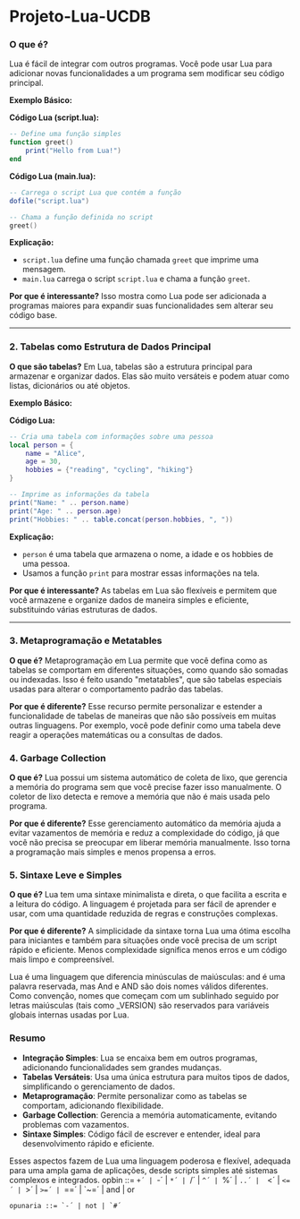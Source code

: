 # Projeto-Lua-UCDB
### O que é?

Lua é fácil de integrar com outros programas. Você pode usar Lua para adicionar novas funcionalidades a um programa sem modificar seu código principal.

**Exemplo Básico:**

**Código Lua (script.lua):**

```lua
-- Define uma função simples
function greet()
    print("Hello from Lua!")
end
```

**Código Lua (main.lua):**

```lua
-- Carrega o script Lua que contém a função
dofile("script.lua")

-- Chama a função definida no script
greet()
```

**Explicação:**
- `script.lua` define uma função chamada `greet` que imprime uma mensagem.
- `main.lua` carrega o script `script.lua` e chama a função `greet`.

**Por que é interessante?**
Isso mostra como Lua pode ser adicionada a programas maiores para expandir suas funcionalidades sem alterar seu código base.

---

### 2. **Tabelas como Estrutura de Dados Principal**

**O que são tabelas?**
Em Lua, tabelas são a estrutura principal para armazenar e organizar dados. Elas são muito versáteis e podem atuar como listas, dicionários ou até objetos.

**Exemplo Básico:**

**Código Lua:**

```lua
-- Cria uma tabela com informações sobre uma pessoa
local person = {
    name = "Alice",
    age = 30,
    hobbies = {"reading", "cycling", "hiking"}
}

-- Imprime as informações da tabela
print("Name: " .. person.name)
print("Age: " .. person.age)
print("Hobbies: " .. table.concat(person.hobbies, ", "))
```

**Explicação:**
- `person` é uma tabela que armazena o nome, a idade e os hobbies de uma pessoa.
- Usamos a função `print` para mostrar essas informações na tela.

**Por que é interessante?**
As tabelas em Lua são flexíveis e permitem que você armazene e organize dados de maneira simples e eficiente, substituindo várias estruturas de dados.

---

### 3. **Metaprogramação e Metatables**

**O que é?**
Metaprogramação em Lua permite que você defina como as tabelas se comportam em diferentes situações, como quando são somadas ou indexadas. Isso é feito usando "metatables", que são tabelas especiais usadas para alterar o comportamento padrão das tabelas.

**Por que é diferente?**
Esse recurso permite personalizar e estender a funcionalidade de tabelas de maneiras que não são possíveis em muitas outras linguagens. Por exemplo, você pode definir como uma tabela deve reagir a operações matemáticas ou a consultas de dados.

### 4. **Garbage Collection**

**O que é?**
Lua possui um sistema automático de coleta de lixo, que gerencia a memória do programa sem que você precise fazer isso manualmente. O coletor de lixo detecta e remove a memória que não é mais usada pelo programa.

**Por que é diferente?**
Esse gerenciamento automático da memória ajuda a evitar vazamentos de memória e reduz a complexidade do código, já que você não precisa se preocupar em liberar memória manualmente. Isso torna a programação mais simples e menos propensa a erros.

### 5. **Sintaxe Leve e Simples**

**O que é?**
Lua tem uma sintaxe minimalista e direta, o que facilita a escrita e a leitura do código. A linguagem é projetada para ser fácil de aprender e usar, com uma quantidade reduzida de regras e construções complexas.

**Por que é diferente?**
A simplicidade da sintaxe torna Lua uma ótima escolha para iniciantes e também para situações onde você precisa de um script rápido e eficiente. Menos complexidade significa menos erros e um código mais limpo e compreensível.

Lua é uma linguagem que diferencia minúsculas de maiúsculas: and é uma palavra reservada, mas And e AND são dois nomes válidos diferentes. Como convenção, nomes que começam com um sublinhado seguido por letras maiúsculas (tais como _VERSION) são reservados para variáveis globais internas usadas por Lua.

### Resumo

- **Integração Simples**: Lua se encaixa bem em outros programas, adicionando funcionalidades sem grandes mudanças.
- **Tabelas Versáteis**: Usa uma única estrutura para muitos tipos de dados, simplificando o gerenciamento de dados.
- **Metaprogramação**: Permite personalizar como as tabelas se comportam, adicionando flexibilidade.
- **Garbage Collection**: Gerencia a memória automaticamente, evitando problemas com vazamentos.
- **Sintaxe Simples**: Código fácil de escrever e entender, ideal para desenvolvimento rápido e eficiente.

Esses aspectos fazem de Lua uma linguagem poderosa e flexível, adequada para uma ampla gama de aplicações, desde scripts simples até sistemas complexos e integrados.
	opbin ::= `+´ | `-´ | `*´ | `/´ | `^´ | `%´ | `..´ | 
		 `<´ | `<=´ | `>´ | `>=´ | `==´ | `~=´ | 
		 and | or

	opunaria ::= `-´ | not | `#´
